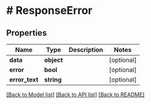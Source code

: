 # # ResponseError

## Properties

Name | Type | Description | Notes
------------ | ------------- | ------------- | -------------
**data** | **object** |  | [optional]
**error** | **bool** |  | [optional]
**error_text** | **string** |  | [optional]

[[Back to Model list]](../../README.md#models) [[Back to API list]](../../README.md#endpoints) [[Back to README]](../../README.md)
